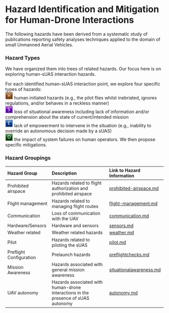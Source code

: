 # Hazard Identification and Mitigation for Human-Drone Interactions

The following hazards have been derived from a systematic study of publications reporting safety analyses techniques applied to the domain of small Unmanned Aerial Vehicles. 

### Hazard Types

We have organized them into trees of related hazards. Our focus here is on exploring human-sUAS interaction hazards. 

For each identified human-sUAS interaction point, we explore four specific types of hazards: 
<br>![](human-interaction-hazards/icons/h.png) human initiated hazards (e.g., the pilot flies whilst inebriated, ignores regulations, and/or behaves in a reckless manner)
<br> ![](human-interaction-hazards/icons/s.png) loss of situational awareness including lack of information and/or comprehension about the state of current/intended mission 
<br> ![](human-interaction-hazards/icons/e.png) lack of empowerment to intervene in the situation (e.g., inability to override an autonomous decision made by a sUAS)
<br>![](human-interaction-hazards/icons/o.png) the impact of system failures on human operators.  We then propose specific mitigations.

### Hazard Groupings

| Hazard Group | Description |Link to Hazard Information |
|:--|:--| :--|
|Prohibited airspace| Hazards related to flight authorization and prohibited airspace|[prohibited-airspace.md](human-interaction-hazards/prohibited-airspace.md)|
|Flight management| Hazards related to managing flight routes |[flight-management.md](human-interaction-hazards/flight-management.md)
|Communication| Loss of communication with the UAV |[communication.md](human-interaction-hazards/communication.md)
|Hardware/Sensors| Hardware and sensors |[sensors.md](human-interaction-hazards/sensors.md)
|Weather related| Weather related hazards |[weather.md](human-interaction-hazards/weather.md)
|Pilot| Hazards related to piloting the sUAS |[pilot.md](human-interaction-hazards/pilot.md)
|Preflight Configuration|Prelaunch hazards|[preflightchecks.md](human-interaction-hazards/preflightchecks.md)
|Mission Awareness|Hazards associated with general mission awareness| [situationalawareness.md](human-interaction-hazards/situationalawareness.md)
|UAV autonomy | Hazards associated with human-drone interactions in the presence of sUAS autonomy | [autonomy.md](human-interaction-hazards/autonomy.md)



